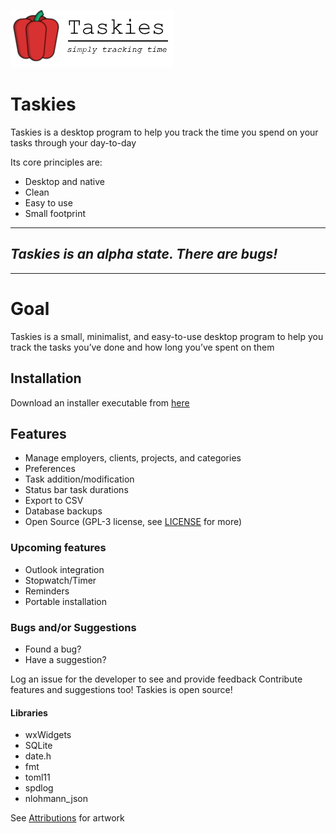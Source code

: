 ![logo](taskies-logo.png)
# Taskies
Taskies is a desktop program to help you track the time you spend on your tasks through your day-to-day

Its core principles are:
* Desktop and native
* Clean
* Easy to use
* Small footprint

---
## _Taskies is an alpha state. There are  bugs!_
---

# Goal
Taskies is a small, minimalist, and easy-to-use desktop program to help you track the tasks you’ve done and how long you’ve spent on them

## Installation
Download an installer executable from [here](https://github.com/ifexception/taskies/releases)

## Features
* Manage employers, clients, projects, and categories
* Preferences
* Task addition/modification
* Status bar task durations
* Export to CSV
* Database backups
* Open Source (GPL-3 license, see [LICENSE](LICENSE) for more)

### Upcoming features
* Outlook integration
* Stopwatch/Timer
* Reminders
* Portable installation

### Bugs and/or Suggestions
* Found a bug?
* Have a suggestion?

Log an issue for the developer to see and provide feedback
Contribute features and suggestions too! Taskies is open source! 

#### Libraries
* wxWidgets
* SQLite
* date.h
* fmt
* toml11
* spdlog
* nlohmann_json

See [Attributions](docs/ATTRIBUTIONS.md) for artwork
